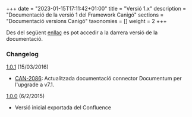 +++
date        = "2023-01-15T17:11:42+01:00"
title       = "Versió 1.x"
description = "Documentació de la versió 1 del Framework Canigó"
sections    = "Documentació versions Canigó"
taxonomies  = []
weight 		= 2
+++

Des del següent [enllaç](http://gencat.github.io/docs-canigo-v1/) es pot accedir a la darrera versió de la documentació.

### Changelog

[1.0.1](https://github.com/gencat/docs-canigo-v1/archive/1.0.1.zip) (15/03/2016)

- [CAN-2086](http://cstd.ctti.gencat.cat/jiracstd/browse/CAN-2086): Actualitzada documentació connector Documentum per l'upgrade a v7.1.

[1.0.0](https://github.com/gencat/docs-canigo-v1/archive/1.0.0.zip) (6/2/2015)

- Versió inicial exportada del Confluence
